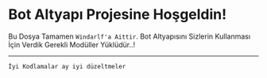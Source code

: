 Bot Altyapı Projesine Hoşgeldin!
=================
 Bu Dosya Tamamen `Windarlf'a Aittir`. Bot Altyapısını Sizlerin Kullanması İçin Verdik Gerekli Modüller Yüklüdür..!
 
-------------------

`İyi Kodlamalar ay iyi düzeltmeler`

